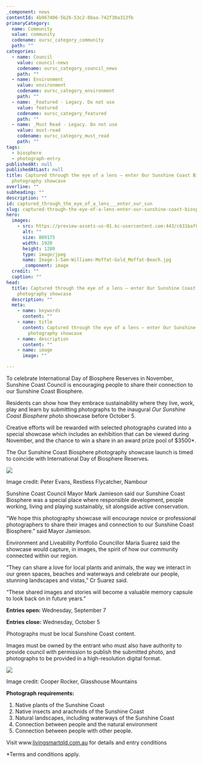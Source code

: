 ```yaml
---
_component: news
contentId: 4b967406-5b26-53c2-8baa-742f30a313fb
primaryCategory:
  name: Community
  value: community
  codename: oursc_category_community
  path: ""
categories:
  - name: Council
    value: council-news
    codename: oursc_category_council_news
    path: ""
  - name: Environment
    value: environment
    codename: oursc_category_environment
    path: ""
  - name: _Featured - Legacy. Do not use
    value: featured
    codename: oursc_category_featured
    path: ""
  - name: _Must Read - Legacy. Do not use
    value: must-read
    codename: oursc_category_must_read
    path: ""
tags:
  - biosphere
  - photograph-entry
publishedAt: null
publishedAtLast: null
title: Captured through the eye of a lens – enter Our Sunshine Coast Biosphere
  photography showcase
overline: ""
subheading: ""
description: ""
id: captured_through_the_eye_of_a_lens___enter_our_sun
slug: captured-through-the-eye-of-a-lens-enter-our-sunshine-coast-biosphere-photography-showcase
hero:
  images:
    - src: https://preview-assets-us-01.kc-usercontent.com:443/c631baf8-1b46-001f-580c-d0001b68b4a8/eda6ddd6-2421-47c7-915e-15d5e09ee62b/Image-1-Sam-Williams-Moffat-Gold_Moffat-Beach.jpg
      alt: ""
      size: 809175
      width: 1920
      height: 1280
      type: image/jpeg
      name: Image-1-Sam-Williams-Moffat-Gold_Moffat-Beach.jpg
      _component: image
  credit: ""
  caption: ""
head:
  title: Captured through the eye of a lens – enter Our Sunshine Coast Biosphere
    photography showcase
  description: ""
  meta:
    - name: keywords
      content: ""
    - name: title
      content: Captured through the eye of a lens – enter Our Sunshine Coast Biosphere
        photography showcase
    - name: description
      content: ""
    - name: image
      image: ""

---
```

To celebrate International Day of Biosphere Reserves in November, Sunshine Coast Council is encouraging people to share their connection to our Sunshine Coast Biosphere.

Residents can show how they embrace sustainability where they live, work, play and learn by submitting photographs to the inaugural *Our Sunshine Coast Biosphere* photo showcase before October 5.

Creative efforts will be rewarded with selected photographs curated into a special showcase which includes an exhibition that can be viewed during November, and the chance to win a share in an award prize pool of $3500\*.

The Our Sunshine Coast Biosphere photography showcase launch is timed to coincide with International Day of Biosphere Reserves.

![](https://preview-assets-us-01.kc-usercontent.com:443/c631baf8-1b46-001f-580c-d0001b68b4a8/b188b75a-dc08-4447-a1f3-20842dc8c422/Image-2-Peter-Evans-Restless-Flycatcher_Nambour-1-1024x683.jpg)

Image credit: Peter Evans, Restless Flycatcher, Nambour

Sunshine Coast Council Mayor Mark Jamieson said our Sunshine Coast Biosphere was a special place where responsible development, people working, living and playing sustainably, sit alongside active conservation.

“We hope this photography showcase will encourage novice or professional photographers to share their images and connection to our Sunshine Coast Biosphere.” said Mayor Jamieson.

Environment and Liveability Portfolio Councillor Maria Suarez said the showcase would capture, in images, the spirit of how our community connected within our region.

“They can share a love for local plants and animals, the way we interact in our green spaces, beaches and waterways and celebrate our people, stunning landscapes and vistas,” Cr Suarez said.

“These shared images and stories will become a valuable memory capsule to look back on in future years.”

**Entries open:** Wednesday, September 7

**Entries close:** Wednesday, October 5

Photographs must be local Sunshine Coast content.

Images must be owned by the entrant who must also have authority to provide council with permission to publish the submitted photo, and photographs to be provided in a high-resolution digital format.

![](https://preview-assets-us-01.kc-usercontent.com:443/c631baf8-1b46-001f-580c-d0001b68b4a8/cb5b7268-a77f-4c1a-9d7b-945b3b315b60/ROCKER_Cooper_Glass-House-Mountains-1024x656.jpg)

Image credit: Cooper Rocker, Glasshouse Mountains

**Photograph requirements:**

1.  Native plants of the Sunshine Coast
2.  Native insects and arachnids of the Sunshine Coast
3.  Natural landscapes, including waterways of the Sunshine Coast
4.  Connection between people and the natural environment
5.  Connection between people with other people.

Visit www.[livingsmartqld.com.au](https://www.livingsmartqld.com.au/sunshine-coast-biosphere-2022-photo-exhibition)
&#x20;for details and entry conditions

\*Terms and conditions apply.
